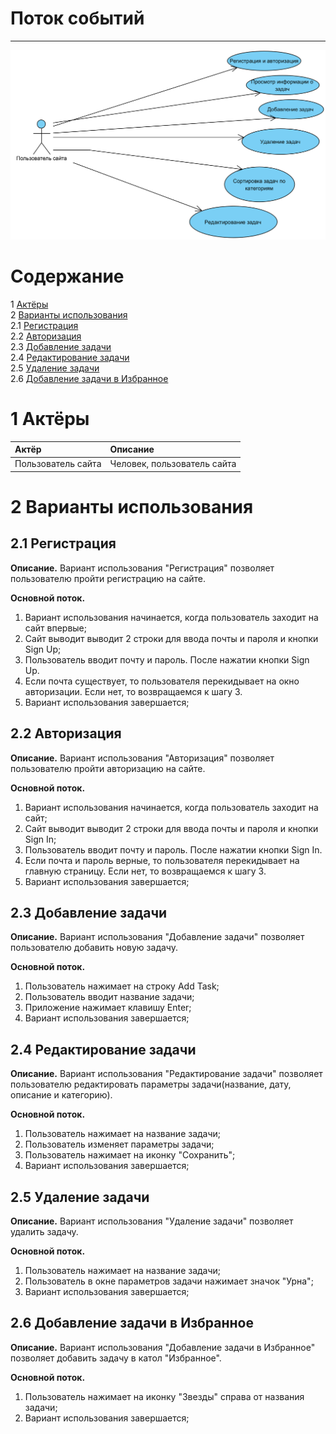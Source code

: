 # Поток событий
---

![UseCase](UseCase.png)

# Содержание
1 [Актёры](#1) <br>
2 [Варианты использования](#2) <br>
2.1 [Регистрация](#2.1) <br>
2.2 [Авторизация](#2.2) <br>
2.3 [Добавление задачи](#2.3) <br>
2.4 [Редактирование задачи](#2.4) <br>
2.5 [Удаление задачи](#2.5) <br>
2.6 [Добавление задачи в Избранное](#2.6) <br>
<a name="1"/>

# 1 Актёры

| Актёр | Описание |
|:--|:--|
| Пользователь сайта | Человек, пользователь сайта |

<a name="2"/>

# 2 Варианты использования

<a name="2.1"/>

## 2.1 Регистрация

**Описание.** Вариант использования "Регистрация" позволяет пользователю пройти регистрацию на сайте.  

**Основной поток.**
1. Вариант использования начинается, когда пользователь заходит на сайт впервые;
2. Сайт выводит выводит 2 строки для ввода почты и пароля и кнопки Sign Up;
3. Пользователь вводит почту и пароль. После нажатии кнопки Sign Up.
4. Если почта существует, то пользователя перекидывает на окно авторизации. Если нет, то возвращаемся к шагу 3.
5. Вариант использования завершается;

<a name="2.2"/>

## 2.2 Авторизация

**Описание.** Вариант использования "Авторизация" позволяет пользователю пройти авторизацию на сайте.  

**Основной поток.**
1. Вариант использования начинается, когда пользователь заходит на сайт;
2. Сайт выводит выводит 2 строки для ввода почты и пароля и кнопки Sign In;
3. Пользователь вводит почту и пароль. После нажатии кнопки Sign In.
4. Если почта и пароль верные, то пользователя перекидывает на главную страницу. Если нет, то возвращаемся к шагу 3.
5. Вариант использования завершается;

<a name="2.3"/>

## 2.3 Добавление задачи

**Описание.** Вариант использования "Добавление задачи" позволяет пользователю добавить новую задачу.

**Основной поток.**
1. Пользователь нажимает на строку Add Task;
2. Пользователь вводит название задачи;
3. Приложение нажимает клавишу Enter;
4. Вариант использования завершается;

<a name="2.4"/>

## 2.4 Редактирование задачи

**Описание.** Вариант использования "Редактирование задачи" позволяет пользователю редактировать параметры задачи(название, дату, описание и категорию).  

**Основной поток.**
1. Пользователь нажимает на название задачи;
2. Пользователь изменяет параметры задачи;
3. Пользователь нажимает на иконку "Сохранить";
4. Вариант использования завершается;

<a name="2.5"/>

## 2.5 Удаление задачи

**Описание.** Вариант использования "Удаление задачи" позволяет удалить задачу.  

**Основной поток.**
1. Пользователь нажимает на название задачи;
2. Пользователь в окне параметров задачи нажимает значок "Урна";
3. Вариант использования завершается;

<a name="2.6"/>

## 2.6 Добавление задачи в Избранное

**Описание.** Вариант использования "Добавление задачи в Избранное" позволяет добавить задачу в катол "Избранное".  

**Основной поток.**
1. Пользователь нажимает на иконку "Звезды" справа от названия задачи;
2. Вариант использования завершается;
